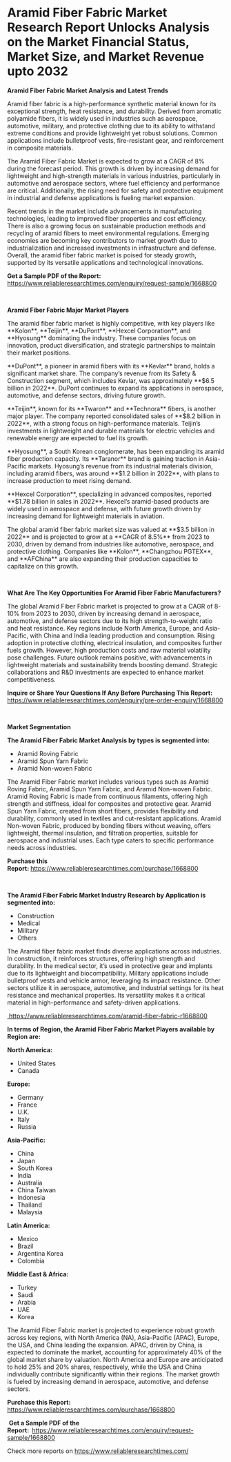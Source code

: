 <p><h1>Aramid Fiber Fabric Market Research Report Unlocks Analysis on the Market Financial Status, Market Size, and Market Revenue upto 2032</h1></p><p><strong>Aramid Fiber Fabric Market Analysis and Latest Trends</strong></p>
<p><p>Aramid fiber fabric is a high-performance synthetic material known for its exceptional strength, heat resistance, and durability. Derived from aromatic polyamide fibers, it is widely used in industries such as aerospace, automotive, military, and protective clothing due to its ability to withstand extreme conditions and provide lightweight yet robust solutions. Common applications include bulletproof vests, fire-resistant gear, and reinforcement in composite materials.</p><p>The Aramid Fiber Fabric Market is expected to grow at a CAGR of 8% during the forecast period. This growth is driven by increasing demand for lightweight and high-strength materials in various industries, particularly in automotive and aerospace sectors, where fuel efficiency and performance are critical. Additionally, the rising need for safety and protective equipment in industrial and defense applications is fueling market expansion.</p><p>Recent trends in the market include advancements in manufacturing technologies, leading to improved fiber properties and cost efficiency. There is also a growing focus on sustainable production methods and recycling of aramid fibers to meet environmental regulations. Emerging economies are becoming key contributors to market growth due to industrialization and increased investments in infrastructure and defense. Overall, the aramid fiber fabric market is poised for steady growth, supported by its versatile applications and technological innovations.</p></p>
<p><strong>Get a Sample PDF of the Report:&nbsp;</strong> <a href="https://www.reliableresearchtimes.com/enquiry/request-sample/1668800?utm_campaign=2135&utm_medium=2&utm_source=Github&utm_content=ia&utm_term=26012025&utm_id=aramid-fiber-fabric">https://www.reliableresearchtimes.com/enquiry/request-sample/1668800</a></p>
<p>&nbsp;</p>
<p><strong>Aramid Fiber Fabric Major Market Players</strong></p>
<p><p>The aramid fiber fabric market is highly competitive, with key players like **Kolon**, **Teijin**, **DuPont**, **Hexcel Corporation**, and **Hyosung** dominating the industry. These companies focus on innovation, product diversification, and strategic partnerships to maintain their market positions.</p><p>**DuPont**, a pioneer in aramid fibers with its **Kevlar** brand, holds a significant market share. The company’s revenue from its Safety & Construction segment, which includes Kevlar, was approximately **$6.5 billion in 2022**. DuPont continues to expand its applications in aerospace, automotive, and defense sectors, driving future growth.</p><p>**Teijin**, known for its **Twaron** and **Technora** fibers, is another major player. The company reported consolidated sales of **$8.2 billion in 2022**, with a strong focus on high-performance materials. Teijin’s investments in lightweight and durable materials for electric vehicles and renewable energy are expected to fuel its growth.</p><p>**Hyosung**, a South Korean conglomerate, has been expanding its aramid fiber production capacity. Its **Taranor** brand is gaining traction in Asia-Pacific markets. Hyosung’s revenue from its industrial materials division, including aramid fibers, was around **$1.2 billion in 2022**, with plans to increase production to meet rising demand.</p><p>**Hexcel Corporation**, specializing in advanced composites, reported **$1.78 billion in sales in 2022**. Hexcel’s aramid-based products are widely used in aerospace and defense, with future growth driven by increasing demand for lightweight materials in aviation.</p><p>The global aramid fiber fabric market size was valued at **$3.5 billion in 2022** and is projected to grow at a **CAGR of 8.5%** from 2023 to 2030, driven by demand from industries like automotive, aerospace, and protective clothing. Companies like **Kolon**, **Changzhou PGTEX**, and **AFChina** are also expanding their production capacities to capitalize on this growth.</p></p>
<p>&nbsp;</p>
<p><strong>What Are The Key Opportunities For Aramid Fiber Fabric Manufacturers?</strong></p>
<p><p>The global Aramid Fiber Fabric market is projected to grow at a CAGR of 8-10% from 2023 to 2030, driven by increasing demand in aerospace, automotive, and defense sectors due to its high strength-to-weight ratio and heat resistance. Key regions include North America, Europe, and Asia-Pacific, with China and India leading production and consumption. Rising adoption in protective clothing, electrical insulation, and composites further fuels growth. However, high production costs and raw material volatility pose challenges. Future outlook remains positive, with advancements in lightweight materials and sustainability trends boosting demand. Strategic collaborations and R&D investments are expected to enhance market competitiveness.</p></p>
<p><strong>Inquire or Share Your Questions If Any Before Purchasing This Report:</strong> <a href="https://www.reliableresearchtimes.com/enquiry/pre-order-enquiry/1668800?utm_campaign=2135&utm_medium=2&utm_source=Github&utm_content=ia&utm_term=26012025&utm_id=aramid-fiber-fabric">https://www.reliableresearchtimes.com/enquiry/pre-order-enquiry/1668800</a></p>
<p>&nbsp;</p>
<p><strong>Market Segmentation</strong></p>
<p><strong>The Aramid Fiber Fabric Market Analysis by types is segmented into:</strong></p>
<p><ul><li>Aramid Roving Fabric</li><li>Aramid Spun Yarn Fabric</li><li>Aramid Non-woven Fabric</li></ul></p>
<p><p>The Aramid Fiber Fabric market includes various types such as Aramid Roving Fabric, Aramid Spun Yarn Fabric, and Aramid Non-woven Fabric. Aramid Roving Fabric is made from continuous filaments, offering high strength and stiffness, ideal for composites and protective gear. Aramid Spun Yarn Fabric, created from short fibers, provides flexibility and durability, commonly used in textiles and cut-resistant applications. Aramid Non-woven Fabric, produced by bonding fibers without weaving, offers lightweight, thermal insulation, and filtration properties, suitable for aerospace and industrial uses. Each type caters to specific performance needs across industries.</p></p>
<p><strong>Purchase this Report:&nbsp;</strong><a href="https://www.reliableresearchtimes.com/purchase/1668800?utm_campaign=2135&utm_medium=2&utm_source=Github&utm_content=ia&utm_term=26012025&utm_id=aramid-fiber-fabric">https://www.reliableresearchtimes.com/purchase/1668800</a></p>
<p>&nbsp;</p>
<p><strong>The Aramid Fiber Fabric Market Industry Research by Application is segmented into:</strong></p>
<p><ul><li>Construction</li><li>Medical</li><li>Military</li><li>Others</li></ul></p>
<p><p>The Aramid fiber fabric market finds diverse applications across industries. In construction, it reinforces structures, offering high strength and durability. In the medical sector, it’s used in protective gear and implants due to its lightweight and biocompatibility. Military applications include bulletproof vests and vehicle armor, leveraging its impact resistance. Other sectors utilize it in aerospace, automotive, and industrial settings for its heat resistance and mechanical properties. Its versatility makes it a critical material in high-performance and safety-driven applications.</p></p>
<p><a href="https://www.reliableresearchtimes.com/aramid-fiber-fabric-r1668800?utm_campaign=2135&utm_medium=2&utm_source=Github&utm_content=ia&utm_term=26012025&utm_id=aramid-fiber-fabric">&nbsp;https://www.reliableresearchtimes.com/aramid-fiber-fabric-r1668800</a></p>
<p><strong>In terms of Region, the Aramid Fiber Fabric Market Players available by Region are:</strong></p>
<p>
    <p> <strong> North America: </strong>
        <ul>
            <li>United States</li>
            <li>Canada</li>
        </ul>
        </p> 
    <p> <strong> Europe: </strong>
        <ul>
            <li>Germany</li>
            <li>France</li>
            <li>U.K.</li>
            <li>Italy</li>
            <li>Russia</li>
        </ul>
        </p> 
    <p> <strong> Asia-Pacific: </strong>
        <ul>
            <li>China</li>
            <li>Japan</li>
            <li>South Korea</li>
            <li>India</li>
            <li>Australia</li>
            <li>China Taiwan</li>
            <li>Indonesia</li>
            <li>Thailand</li>
            <li>Malaysia</li>
        </ul>
        </p> 
    <p> <strong> Latin America: </strong>
        <ul>
            <li>Mexico</li>
            <li>Brazil</li>
            <li>Argentina Korea</li>
            <li>Colombia</li>
        </ul>
        </p> 
    <p> <strong> Middle East & Africa: </strong>
        <ul>
            <li>Turkey</li>
            <li>Saudi</li>
            <li>Arabia</li>
            <li>UAE</li>
            <li>Korea</li>
        </ul>
    </p>
    </p>
<p><p>The Aramid Fiber Fabric market is projected to experience robust growth across key regions, with North America (NA), Asia-Pacific (APAC), Europe, the USA, and China leading the expansion. APAC, driven by China, is expected to dominate the market, accounting for approximately 40% of the global market share by valuation. North America and Europe are anticipated to hold 25% and 20% shares, respectively, while the USA and China individually contribute significantly within their regions. The market growth is fueled by increasing demand in aerospace, automotive, and defense sectors.</p></p>
<p><strong>Purchase this Report: </strong><a href="https://www.reliableresearchtimes.com/purchase/1668800?utm_campaign=2135&utm_medium=2&utm_source=Github&utm_content=ia&utm_term=26012025&utm_id=aramid-fiber-fabric">https://www.reliableresearchtimes.com/purchase/1668800</a></p>
<p>&nbsp;<strong>Get a Sample PDF of the Report:&nbsp;&nbsp;</strong><a href="https://www.reliableresearchtimes.com/enquiry/request-sample/1668800?utm_campaign=2135&utm_medium=2&utm_source=Github&utm_content=ia&utm_term=26012025&utm_id=aramid-fiber-fabric">https://www.reliableresearchtimes.com/enquiry/request-sample/1668800</a></p>
<p><strong></strong></p>
<p>Check more reports on <a href="https://www.reliableresearchtimes.com/?utm_campaign=2135&utm_medium=2&utm_source=Github&utm_content=ia&utm_term=26012025&utm_id=aramid-fiber-fabric">https://www.reliableresearchtimes.com/</a></p>